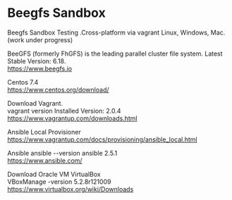 # Beegfs Sandbox
Beegfs Sandbox Testing .Cross-platform via vagrant Linux, Windows, Mac.
(work under progress)

BeeGFS (formerly FhGFS) is the leading parallel cluster file system.
Latest Stable Version: 6.18.    
https://www.beegfs.io

Centos 7.4  
https://www.centos.org/download/

Download Vagrant.  
vagrant version Installed Version: 2.0.4
https://www.vagrantup.com/downloads.html

Ansible Local Provisioner
https://www.vagrantup.com/docs/provisioning/ansible_local.html

Ansible
ansible --version ansible 2.5.1  
https://www.ansible.com/

Download Oracle VM VirtualBox  
VBoxManage -version 5.2.8r121009        
https://www.virtualbox.org/wiki/Downloads
